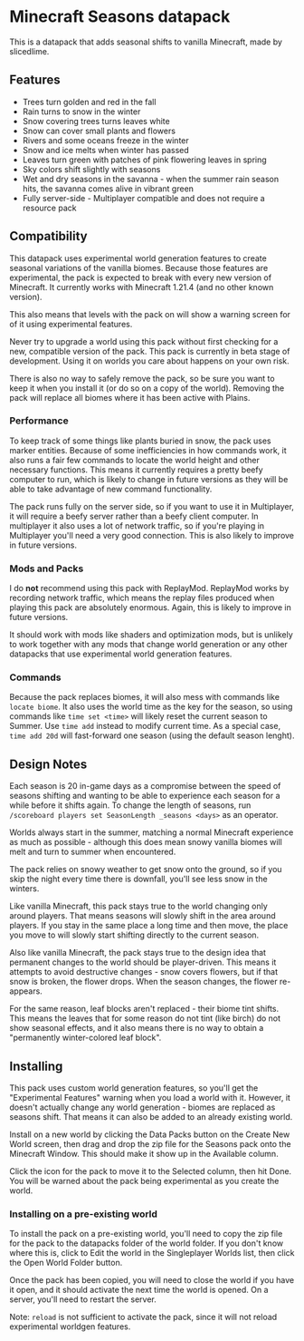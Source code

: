# Minecraft Seasons datapack

This is a datapack that adds seasonal shifts to vanilla Minecraft, made by slicedlime.

## Features

- Trees turn golden and red in the fall
- Rain turns to snow in the winter
- Snow covering trees turns leaves white
- Snow can cover small plants and flowers
- Rivers and some oceans freeze in the winter
- Snow and ice melts when winter has passed
- Leaves turn green with patches of pink flowering leaves in spring
- Sky colors shift slightly with seasons
- Wet and dry seasons in the savanna - when the summer rain season hits, the savanna comes alive
  in vibrant green
- Fully server-side - Multiplayer compatible and does not require a resource pack

## Compatibility

This datapack uses experimental world generation features to create seasonal variations of the
vanilla biomes. Because those features are experimental, the pack is expected to break with every
new version of Minecraft. It currently works with Minecraft 1.21.4 (and no other known version).

This also means that levels with the pack on will show a warning screen for of it using
experimental features.

Never try to upgrade a world using this pack without first checking for a new, compatible version
of the pack. This pack is currently in beta stage of development. Using it on worlds you care
about happens on your own risk.

There is also no way to safely remove the pack, so be sure you want to keep it when you install it
(or do so on a copy of the world). Removing the pack will replace all biomes where it has been
active with Plains.

### Performance

To keep track of some things like plants buried in snow, the pack uses marker entities. Because of
some inefficiencies in how commands work, it also runs a fair few commands to locate the world
height and other necessary functions. This means it currently requires a pretty beefy computer to
run, which is likely to change in future versions as they will be able to take advantage of new
command functionality.

The pack runs fully on the server side, so if you want to use it in Multiplayer, it will require a
beefy server rather than a beefy client computer. In multiplayer it also uses a lot of network
traffic, so if you're playing in Multiplayer you'll need a very good connection. This is also likely
to improve in future versions.

### Mods and Packs

I do **not** recommend using this pack with ReplayMod. ReplayMod works by recording network
traffic, which means the replay files produced when playing this pack are absolutely enormous.
Again, this is likely to improve in future versions.

It should work with mods like shaders and optimization mods, but is unlikely to work together with
any mods that change world generation or any other datapacks that use experimental world generation
features.

### Commands

Because the pack replaces biomes, it will also mess with commands like `locate biome`. It also uses
the world time as the key for the season, so using commands like `time set <time>` will likely
reset the current season to Summer. Use `time add` instead to modify current time. As a special
case, `time add 20d` will fast-forward one season (using the default season lenght).

## Design Notes

Each season is 20 in-game days as a compromise between the speed of seasons shifting and wanting
to be able to experience each season for a while before it shifts again. To change the length of
seasons, run `/scoreboard players set SeasonLength _seasons <days>` as an operator.

Worlds always start in the summer, matching a normal Minecraft experience as much as possible -
although this does mean snowy vanilla biomes will melt and turn to summer when encountered.

The pack relies on snowy weather to get snow onto the ground, so if you skip the night every time
there is downfall, you'll see less snow in the winters.

Like vanilla Minecraft, this pack stays true to the world changing only around players. That means
seasons will slowly shift in the area around players. If you stay in the same place a long time and
then move, the place you move to will slowly start shifting directly to the current season.

Also like vanilla Minecraft, the pack stays true to the design idea that permanent changes to the
world should be player-driven. This means it attempts to avoid destructive changes - snow covers
flowers, but if that snow is broken, the flower drops. When the season changes, the flower
re-appears.

For the same reason, leaf blocks aren't replaced - their biome tint shifts. This means the leaves
that for some reason do not tint (like birch) do not show seasonal effects, and it also means there
is no way to obtain a "permanently winter-colored leaf block".

## Installing

This pack uses custom world generation features, so you'll get the "Experimental Features" warning
when you load a world with it. However, it doesn't actually change any world generation - biomes
are replaced as seasons shift. That means it can also be added to an already existing world.

Install on a new world by clicking the Data Packs button on the Create New World screen, then
drag and drop the zip file for the Seasons pack onto the Minecraft Window. This should make it show
up in the Available column.

Click the icon for the pack to move it to the Selected column, then hit Done. You will be warned
about the pack being experimental as you create the world.

### Installing on a pre-existing world

To install the pack on a pre-existing world, you'll need to copy the zip file for the pack to the
datapacks folder of the world folder. If you don't know where this is, click to Edit the world in
the Singleplayer Worlds list, then click the Open World Folder button.

Once the pack has been copied, you will need to close the world if you have it open, and it should
activate the next time the world is opened. On a server, you'll need to restart the server.

Note: `reload` is not sufficient to activate the pack, since it will not reload experimental
worldgen features.
